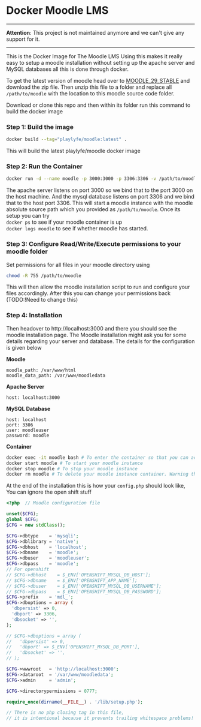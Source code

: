 Docker Moodle LMS
===

---
**Attention**: This project is not maintained anymore and we can't give any support for it.

---

This is the Docker Image for The Moodle LMS
Using this makes it really easy to setup a moodle installation without setting up the apache server and MySQL databases all this is done through docker.

To get the latest version of moodle head over to [MOODLE_29_STABLE](https://github.com/moodle/moodle/tree/MOODLE_29_STABLE) and download the zip file. Then unzip this file to a folder and replace all `/path/to/moodle` with the location to this moodle source code folder.

Download or clone this repo and then within its folder run this command to build the docker image
### Step 1: Build the image
```bash
docker build --tag="playlyfe/moodle:latest" .
```
This will build the latest playlyfe/moodle docker image

### Step 2: Run the Container
```bash
docker run -d --name moodle -p 3000:3000 -p 3306:3306 -v /path/to/moodle:/var/www/html playlyfe/moodle
```
The apache server listens on port 3000 so we bind that to the port 3000 on the host machine. And the mysql database listens on port 3306 and we bind that to the host port 3306.
This will start a moodle instance with the moodle absolute source path which you provided as `/path/to/moodle`.
Once its setup you can try  
`docker ps` to see if your moodle container is up  
`docker logs moodle` to see if whether moodle has started.

### Step 3: Configure Read/Write/Execute permissions to your moodle folder
Set permissions for all files in your moodle directory using
```bash
chmod -R 755 /path/to/moodle
```
This will then allow the moodle installation script to run and configure
your files accordingly. After this you can change your permissions back
(TODO:!Need to change this)

### Step 4: Installation
Then headover to http://localhost:3000 and there you should see the moodle installation page. The Moodle installation might ask you for some details regarding your server and database. The details for the configuration is given below

**Moodle**
```
moodle_path: /var/www/html
moodle_data_path: /var/www/moodledata
```

**Apache Server**
```
host: localhost:3000
```

**MySQL Database**
```
host: localhost
port: 3306
user: moodleuser
password: moodle
```

**Container**
```sh
docker exec -it moodle bash # To enter the container so that you can access the database through the `mysql` command
docker start moodle # To start your moodle instance
docker stop moodle # To stop your moodle instance
docker rm moodle # To delete your moodle instance container. Warning this will delete all your data also.
```

At the end of the installation this is how your `config.php` should look like, You can ignore the open shift stuff
```php
<?php  // Moodle configuration file

unset($CFG);
global $CFG;
$CFG = new stdClass();

$CFG->dbtype    = 'mysqli';
$CFG->dblibrary = 'native';
$CFG->dbhost    = 'localhost';
$CFG->dbname    = 'moodle';
$CFG->dbuser    = 'moodleuser';
$CFG->dbpass    = 'moodle';
// For openshift
// $CFG->dbhost    = $_ENV['OPENSHIFT_MYSQL_DB_HOST'];
// $CFG->dbname    = $_ENV['OPENSHIFT_APP_NAME'];
// $CFG->dbuser    = $_ENV['OPENSHIFT_MYSQL_DB_USERNAME'];
// $CFG->dbpass    = $_ENV['OPENSHIFT_MYSQL_DB_PASSWORD'];
$CFG->prefix    = 'mdl_';
$CFG->dboptions = array (
  'dbpersist' => 0,
  'dbport' => 3306,
  'dbsocket' => '',
);

// $CFG->dboptions = array (
//   'dbpersist' => 0,
//   'dbport' => $_ENV['OPENSHIFT_MYSQL_DB_PORT'],
//   'dbsocket' => '',
// );

$CFG->wwwroot   = 'http://localhost:3000';
$CFG->dataroot  = '/var/www/moodledata';
$CFG->admin     = 'admin';

$CFG->directorypermissions = 0777;

require_once(dirname(__FILE__) . '/lib/setup.php');

// There is no php closing tag in this file,
// it is intentional because it prevents trailing whitespace problems!

```
